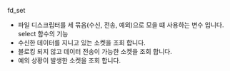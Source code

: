 fd_set
- 파일 디스크립터를 세 묶음(수신, 전송, 예외)으로 모을 떄 사용하는 변수 입니다.
select 함수의 기능
- 수신한 데이터를 지니고 있는 소켓을 조회 합니다.
- 블로킹 되지 않고 데이터 전송이 가능한 소켓을 조회 합니다.
- 예외 상황이 발생한 소켓을 조회 합니다.